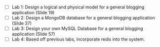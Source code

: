 - [ ] Lab 1: Design a logical and physical model for a general blogging application (Slide 19)
- [ ] Lab 2: Design a MongoDB database for a general blogging application (Slide 37)
- [ ] Lab 3: Design your own MySQL Database for a general blogging application (Slide 57)
- [ ] Lab 4: Based off previous labs, incorporate redis into the system. 
